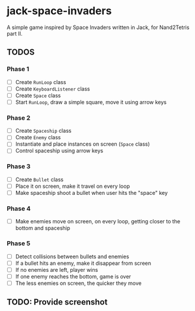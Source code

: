 # jack-space-invaders

A simple game inspired by Space Invaders written in Jack, for Nand2Tetris part II.

## TODOS

### Phase 1

- [ ] Create `RunLoop` class
- [ ] Create `KeyboardListener` class
- [ ] Create `Space` class
- [ ] Start `RunLoop`, draw a simple square, move it using arrow keys

### Phase 2

- [ ] Create `Spaceship` class
- [ ] Create `Enemy` class
- [ ] Instantiate and place instances on screen (`Space` class)
- [ ] Control spaceship using arrow keys

### Phase 3

- [ ] Create `Bullet` class
- [ ] Place it on screen, make it travel on every loop
- [ ] Make spaceship shoot a bullet when user hits the "space" key

### Phase 4

- [ ] Make enemies move on screen, on every loop, getting closer to the bottom and spaceship

### Phase 5

- [ ] Detect collisions between bullets and enemies
- [ ] If a bullet hits an enemy, make it disappear from screen
- [ ] If no enemies are left, player wins
- [ ] If one enemy reaches the bottom, game is over
- [ ] The less enemies on screen, the quicker they move

## TODO: Provide screenshot

